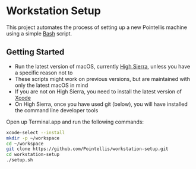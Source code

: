 # Workstation Setup

This project automates the process of setting up a new Pointellis machine using a simple [Bash](https://www.gnu.org/software/bash/) script.

## Getting Started

- Run the latest version of macOS, currently [High Sierra](https://www.apple.com/macos/high-sierra/),
  unless you have a specific reason not to
- These scripts might work on previous versions, but are maintained with only the latest macOS in mind
- If you are not on High Sierra, you need to install the latest version of [Xcode](https://developer.apple.com/xcode/)
- On High Sierra, once you have used git (below), you will have installed the command line developer tools

Open up Terminal.app and run the following commands:

```sh
xcode-select --install
mkdir -p ~/workspace
cd ~/workspace
git clone https://github.com/Pointellis/workstation-setup.git
cd workstation-setup
./setup.sh
```
